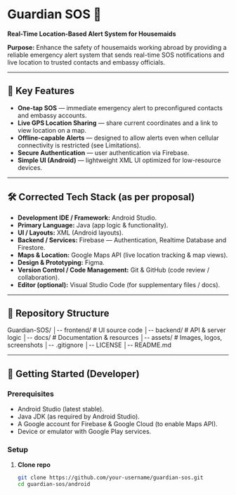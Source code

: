 # Guardian SOS 🚨
**Real-Time Location-Based Alert System for Housemaids**

**Purpose:** Enhance the safety of housemaids working abroad by providing a reliable emergency alert system that sends real-time SOS notifications and live location to trusted contacts and embassy officials.  

---

## 🌟 Key Features
- **One-tap SOS** — immediate emergency alert to preconfigured contacts and embassy accounts.  
- **Live GPS Location Sharing** — share current coordinates and a link to view location on a map.  
- **Offline-capable Alerts** — designed to allow alerts even when cellular connectivity is restricted (see Limitations).  
- **Secure Authentication** — user authentication via Firebase.  
- **Simple UI (Android)** — lightweight XML UI optimized for low-resource devices.    

---

## 🛠️ Corrected Tech Stack (as per proposal)
- **Development IDE / Framework:** Android Studio.  
- **Primary Language:** Java (app logic & functionality).  
- **UI / Layouts:** XML (Android layouts).  
- **Backend / Services:** Firebase — Authentication, Realtime Database and Firestore.  
- **Maps & Location:** Google Maps API (live location tracking & map views).  
- **Design & Prototyping:** Figma.  
- **Version Control / Code Management:** Git & GitHub (code review / collaboration).  
- **Editor (optional):** Visual Studio Code (for supplementary files / docs).  

---

## 📂 Repository Structure

Guardian-SOS/
│-- frontend/        # UI source code
│-- backend/         # API & server logic
│-- docs/            # Documentation & resources
│-- assets/          # Images, logos, screenshots
│-- .gitignore
│-- LICENSE
│-- README.md


---

## 🚀 Getting Started (Developer)
### Prerequisites
- Android Studio (latest stable).  
- Java JDK (as required by Android Studio).  
- A Google account for Firebase & Google Cloud (to enable Maps API).  
- Device or emulator with Google Play services.

### Setup
1. **Clone repo**
   ```bash
   git clone https://github.com/your-username/guardian-sos.git
   cd guardian-sos/android


